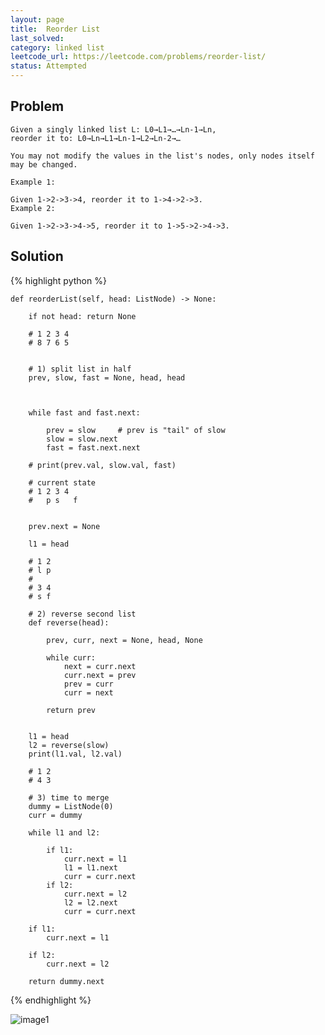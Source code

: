 ```yaml
---
layout: page
title:  Reorder List
last_solved: 
category: linked list
leetcode_url: https://leetcode.com/problems/reorder-list/
status: Attempted
---
```


Problem
-------

```
Given a singly linked list L: L0→L1→…→Ln-1→Ln,
reorder it to: L0→Ln→L1→Ln-1→L2→Ln-2→…

You may not modify the values in the list's nodes, only nodes itself may be changed.

Example 1:

Given 1->2->3->4, reorder it to 1->4->2->3.
Example 2:

Given 1->2->3->4->5, reorder it to 1->5->2->4->3.
```

Solution
----------


{% highlight python %}

    def reorderList(self, head: ListNode) -> None:

        if not head: return None
        
        # 1 2 3 4
        # 8 7 6 5

        
        # 1) split list in half
        prev, slow, fast = None, head, head
        
        
        
        while fast and fast.next:
            
            prev = slow     # prev is "tail" of slow
            slow = slow.next
            fast = fast.next.next
        
        # print(prev.val, slow.val, fast)
        
        # current state
        # 1 2 3 4
        #   p s   f
        
        
        prev.next = None
        
        l1 = head
        
        # 1 2
        # l p
        #
        # 3 4
        # s f
        
        # 2) reverse second list
        def reverse(head):
            
            prev, curr, next = None, head, None
            
            while curr:
                next = curr.next
                curr.next = prev
                prev = curr
                curr = next
            
            return prev
        
        
        l1 = head
        l2 = reverse(slow)
        print(l1.val, l2.val)
        
        # 1 2
        # 4 3
        
        # 3) time to merge
        dummy = ListNode(0)
        curr = dummy
        
        while l1 and l2:
            
            if l1:
                curr.next = l1
                l1 = l1.next
                curr = curr.next
            if l2:
                curr.next = l2
                l2 = l2.next
                curr = curr.next
        
        if l1:
            curr.next = l1
        
        if l2:
            curr.next = l2
        
        return dummy.next
        


{% endhighlight %}

![image1]()
